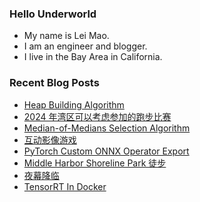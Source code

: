### Hello Underworld

- My name is Lei Mao.
- I am an engineer and blogger.
- I live in the Bay Area in California.


### Recent Blog Posts

<!-- BLOG-POST-LIST:START -->
- [Heap Building Algorithm](https://leimao.github.io/blog/Heap-Building-Asymptotic-Algorithm/)
- [2024 年湾区可以考虑参加的跑步比赛](https://leimao.github.io/essay/2024%E5%B9%B4%E6%B9%BE%E5%8C%BA%E5%8F%AF%E4%BB%A5%E8%80%83%E8%99%91%E5%8F%82%E5%8A%A0%E7%9A%84%E8%B7%91%E6%AD%A5%E6%AF%94%E8%B5%9B/)
- [Median-of-Medians Selection Algorithm](https://leimao.github.io/blog/Median-of-Medians-Select-Algorithm/)
- [互动影像游戏](https://leimao.github.io/essay/%E4%BA%92%E5%8A%A8%E5%BD%B1%E5%83%8F%E6%B8%B8%E6%88%8F/)
- [PyTorch Custom ONNX Operator Export](https://leimao.github.io/blog/PyTorch-Custom-ONNX-Operator-Export/)
- [Middle Harbor Shoreline Park 徒步](https://leimao.github.io/life/Middle-Harbor-Shoreline-Park/)
- [夜幕降临](https://leimao.github.io/essay/%E5%A4%9C%E5%B9%95%E9%99%8D%E4%B8%B4-Night-Has-Come/)
- [TensorRT In Docker](https://leimao.github.io/blog/Docker-TensorRT/)
<!-- BLOG-POST-LIST:END -->
